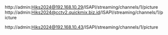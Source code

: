 http://admin:Hiks2024@192.168.10.29/ISAPI/streaming/channels/1/picture  
http://admin:Hiks2024@cctv2.quickmix.biz.id/ISAPI/streaming/channels/1/picture  







http://admin:Hiks2024@192.168.10.43/ISAPI/streaming/channels/1/picture
